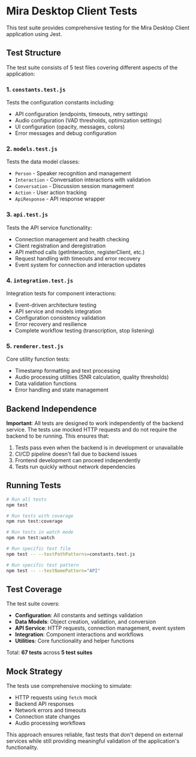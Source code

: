 # Mira Desktop Client Tests

This test suite provides comprehensive testing for the Mira Desktop Client application using Jest.

## Test Structure

The test suite consists of 5 test files covering different aspects of the application:

### 1. `constants.test.js`
Tests the configuration constants including:
- API configuration (endpoints, timeouts, retry settings)
- Audio configuration (VAD thresholds, optimization settings)
- UI configuration (opacity, messages, colors)
- Error messages and debug configuration

### 2. `models.test.js`
Tests the data model classes:
- `Person` - Speaker recognition and management
- `Interaction` - Conversation interactions with validation
- `Conversation` - Discussion session management
- `Action` - User action tracking
- `ApiResponse` - API response wrapper

### 3. `api.test.js`
Tests the API service functionality:
- Connection management and health checking
- Client registration and deregistration
- API method calls (getInteraction, registerClient, etc.)
- Request handling with timeouts and error recovery
- Event system for connection and interaction updates

### 4. `integration.test.js`
Integration tests for component interactions:
- Event-driven architecture testing
- API service and models integration
- Configuration consistency validation
- Error recovery and resilience
- Complete workflow testing (transcription, stop listening)

### 5. `renderer.test.js`
Core utility function tests:
- Timestamp formatting and text processing
- Audio processing utilities (SNR calculation, quality thresholds)
- Data validation functions
- Error handling and state management

## Backend Independence

**Important**: All tests are designed to work independently of the backend service. The tests use mocked HTTP requests and do not require the backend to be running. This ensures that:

1. Tests pass even when the backend is in development or unavailable
2. CI/CD pipeline doesn't fail due to backend issues
3. Frontend development can proceed independently
4. Tests run quickly without network dependencies

## Running Tests

```bash
# Run all tests
npm test

# Run tests with coverage
npm run test:coverage

# Run tests in watch mode
npm run test:watch

# Run specific test file
npm test -- --testPathPatterns=constants.test.js

# Run specific test pattern
npm test -- --testNamePattern="API"
```

## Test Coverage

The test suite covers:
- **Configuration**: All constants and settings validation
- **Data Models**: Object creation, validation, and conversion
- **API Service**: HTTP requests, connection management, event system
- **Integration**: Component interactions and workflows
- **Utilities**: Core functionality and helper functions

Total: **67 tests** across **5 test suites**

## Mock Strategy

The tests use comprehensive mocking to simulate:
- HTTP requests using `fetch` mock
- Backend API responses
- Network errors and timeouts
- Connection state changes
- Audio processing workflows

This approach ensures reliable, fast tests that don't depend on external services while still providing meaningful validation of the application's functionality.